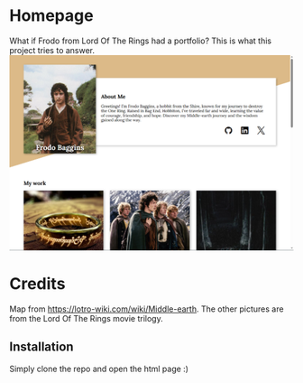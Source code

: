 # Homepage

What if Frodo from Lord Of The Rings had a portfolio? This is what this project tries to answer.
![website](screenshot.png)

# Credits

Map from https://lotro-wiki.com/wiki/Middle-earth. The other pictures are from the Lord Of The Rings movie trilogy.

## Installation

Simply clone the repo and open the html page :)
